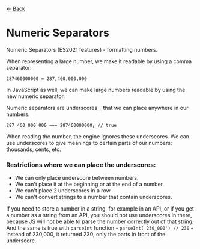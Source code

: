 [&larr; Back](./README.md)

# Numeric Separators

Numeric Separators (ES2021 features) - formatting numbers.

When representing a large number, we make it readable by using a comma separator:

`287460000000 = 287,460,000,000`

In JavaScript as well, we can make large numbers readable by using the new numeric separator.

Numeric separators are underscores `_` that we can place anywhere in our numbers.

`287_460_000_000 === 287460000000; // true`

When reading the number, the engine ignores these underscores. We can use underscores to give meanings to certain parts of our numbers: thousands, cents, etc.

### Restrictions where we can place the underscores:

- We can only place underscore between numbers.
- We can't place it at the beginning or at the end of a number.
- We can't place 2 underscores in a row.
- We can't convert strings to a number that contain underscores.

If you need to store a number in a string, for example in an API, or if you get a number as a string from an API, you should not use underscores in there, because JS will not be able to parse the number correctly out of that string. And the same is true with `parseInt` function - `parseInt('230_000') // 230` - instead of 230,000, it returned 230, only the parts in front of the underscore.

<br>
